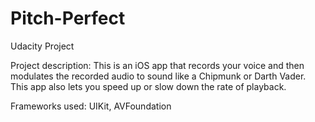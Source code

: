 # Pitch-Perfect
Udacity Project

Project description: This is an iOS app that records your voice and then modulates the recorded audio to sound like a Chipmunk or Darth Vader. This app also lets you speed up or slow down the rate of playback.

Frameworks used: UIKit, AVFoundation
